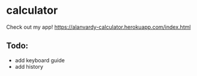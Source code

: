 # calculator
Check out my app! https://alanvardy-calculator.herokuapp.com/index.html

## Todo:
- add keyboard guide
- add history